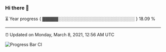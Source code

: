 ### Hi there 👋

⏳ Year progress { ▓▓▓▓▓░░░░░░░░░░░░░░░░░░░░░░░░░ } 18.09 %

---

⏰ Updated on Monday, March 8, 2021, 12:56 AM UTC

![Progress Bar CI](https://github.com/arthurbuhl/arthurbuhl/workflows/Progress%20Bar%20CI/badge.svg)
